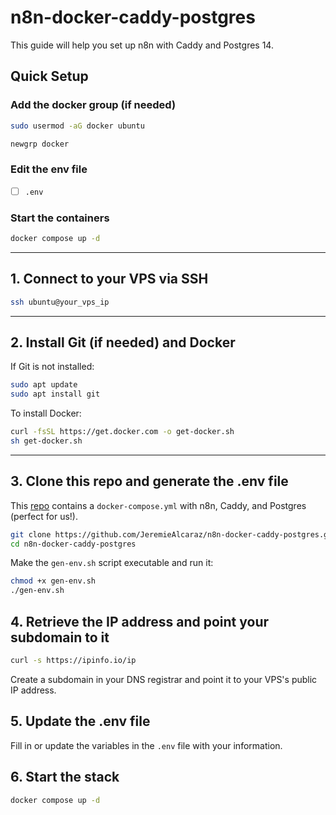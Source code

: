 # n8n-docker-caddy-postgres
This guide will help you set up n8n with Caddy and Postgres 14.

## Quick Setup

### Add the docker group (if needed)

```bash
sudo usermod -aG docker ubuntu

newgrp docker
```

### Edit the env file

- [ ] `.env`

### Start the containers

```bash
docker compose up -d
```

---

## 1. Connect to your VPS via SSH

```bash
ssh ubuntu@your_vps_ip
```

---

## 2. Install Git (if needed) and Docker

If Git is not installed:

```bash
sudo apt update
sudo apt install git
```

To install Docker:

```bash
curl -fsSL https://get.docker.com -o get-docker.sh
sh get-docker.sh
```

---

## 3. Clone this repo and generate the .env file

This [repo](https://github.com/JeremieAlcaraz/n8n-docker-caddy-postgres) contains a `docker-compose.yml` with n8n, Caddy, and Postgres (perfect for us!).

```bash
git clone https://github.com/JeremieAlcaraz/n8n-docker-caddy-postgres.git
cd n8n-docker-caddy-postgres
```

Make the `gen-env.sh` script executable and run it:

```bash
chmod +x gen-env.sh
./gen-env.sh
```

## 4. Retrieve the IP address and point your subdomain to it

```bash
curl -s https://ipinfo.io/ip
```

Create a subdomain in your DNS registrar and point it to your VPS's public IP address.

## 5. Update the .env file

Fill in or update the variables in the `.env` file with your information.

## 6. Start the stack

```bash
docker compose up -d
```

